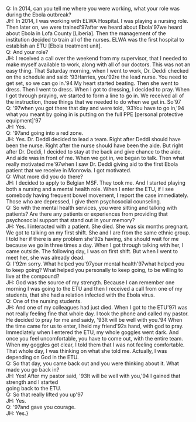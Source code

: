 Q: In 2014, can you tell me where you were working, what your role was during the Ebola outbreak?\
JH: In 2014, I was working with ELWA Hospital. I was playing a nursing role. Then later on, we were trained\'97after we heard about Ebola\'97we heard about Ebola in Lofa County [Liberia]. Then the management of the institution decided to train all of the nurses. ELWA was the first hospital to establish an ETU [Ebola treatment unit].\
Q: And your role?\
JH: I received a call over the weekend from my supervisor, that I needed to make myself available to work, along with all of our doctors. This was not an easy thing. That Saturday morning, when I went to work, Dr. Deddi checked on the schedule and said: \'93Harries, you\'92re the lead nurse. You need to get set, so we can go in.\'94 My heart started beating. Then she went to dress. Then I went to dress. When I got to dressing, I decided to pray. When I got through praying, we started to form a line to go in. We received all of the instruction, those things that we needed to do when we get in. So\'97\
Q: \'97when you got there that day and were told, \'93You have to go in,\'94 what you meant by going in is putting on the full PPE [personal protective equipment]\'97\
JH:  Yes.\
Q: \'97and going into a red zone.\
JH:  Yes. Dr. Deddi decided to lead a team. Right after Deddi should have been the nurse. Right after the nurse should have been the aide. But right after Dr. Deddi, I decided to stay at the back and give chance to the aide. And aide was in front of me. When we got in, we began to talk. Then what really motivated me\'97when I saw Dr. Deddi giving aid to the first Ebola patient that we receive in Monrovia. I got motivated.\
Q: What more did you do there?\
JH: I decided to apply to Belgian MSF. They took me. And I started playing both a nursing and a mental health role. When I enter the ETU, if I see somebody having frequent bowel movement, I report the case immediately. Those who are depressed, I give them psychosocial counseling.\
Q: So with the mental health services, you were sitting and talking with patients? Are there any patients or experiences from providing that psychosocial support that stand out in your memory?\
JH: Yes. I interacted with a patient. She died. She was six months pregnant. We got to talking on my first shift. She and I are from the same ethnic group. I told her if there is any problem she\'92s having, she should wait for me because we go in three times a day. When I got through talking with her, I came outside. The following day, I was on first shift. But when I went to meet her, she was already dead.\
Q: I\'92m sorry. What helped you\'97your mental health\'97what helped you to keep going? What helped you personally to keep going, to be willing to live at the compound?\
JH: God was the source of my strength. Because I can remember one morning I was going to the ETU and then I received a call from one of my students, that she had a relation infected with the Ebola virus.\
Q: One of the nursing students.\
JH: And one of my colleagues had just died. When I got to the ETU\'97I was not really feeling fine that whole day. I took the phone and called my pastor. He decided to pray for me and saidy, \'93It will be well with you.\'94 When the time came for us to enter, I held my friend\'92s hand, with god to pray. Immediately when I entered the ETU, my whole goggles went dark. And once you feel uncomfortable, you have to come out, with the entire team. When my goggles got clear, I told them that I was not feeling comfortable. That whole day, I was thinking on what she told me. Actually, I was depending on God in the ETU.\
Q: So that day, you came back out and you were thinking about it. What made you go back in?\
JH: Yes! After my pastor said, \'93It will be well with you,\'94 I gained that strength and I started\
going back to the ETU.\
Q: So that really lifted you up\'97\
JH: Yes.\
Q: \'97and gave you courage.\
JH: Yes.}
